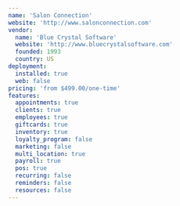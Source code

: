 ```yaml
---
name: 'Salon Connection'
website: 'http://www.salonconnection.com'
vendor:
  name: 'Blue Crystal Software'
  website: 'http://www.bluecrystalsoftware.com'
  founded: 1993
  country: US
deployment:
  installed: true
  web: false
pricing: 'from $499.00/one-time'
features:
  appointments: true
  clients: true
  employees: true
  giftcards: true
  inventory: true
  loyalty_program: false
  marketing: false
  multi_location: true
  payroll: true
  pos: true
  recurring: false
  reminders: false
  resources: false
---
```

